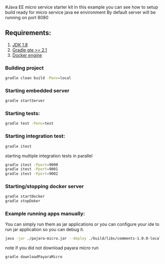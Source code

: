 #Java EE micro service starter kit
In this example you can see how to setup build ready for micro service java ee environment
By default server will be running on port 8080

## Requirements:

1. [JDK 1.8](http://www.oracle.com/technetwork/java/javase/downloads/jdk8-downloads-2133151.html)
2. [Gradle gte >= 2.1](https://gradle.org/) 
3. [Docker engine](https://www.docker.com/products/overview)

###  Building project
```sh
gradle clean build -Penv=local
```

###  Starting embedded server
```sh
gradle startServer
```

### Starting tests:
```sh
gradle test -Penv=test
```

### Starting integration test:
```sh
gradle itest
```
starting multiple integration tests in parallel
```sh
gradle itest -Pport=9000
gradle itest -Pport=9001
gradle itest -Pport=9002
```

###  Starting/stopping docker server
```sh
gradle startDocker
gradle stopDoker
```

### Example running apps manually:

You can simply run them as jar applications or 
you can configure your ide to run jar application so you can debug it.

```sh
java -jar ./pajara-micro.jar --deploy ./build/libs/comments-1.0.0-local.war
```
note if you did not download payara micro run 
```sh
gradle downloadPayaraMicro
```


